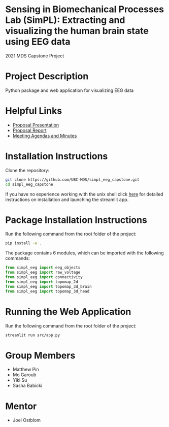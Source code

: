 # Sensing in Biomechanical Processes Lab (SimPL): Extracting and visualizing the human brain state using EEG data 
2021 MDS Capstone Project

# Project Description
Python package and web application for visualizing EEG data

# Helpful Links
- [Proposal Presentation](https://github.com/UBC-MDS/simpl_eeg_capstone/blob/main/reports/Capstone_Proposal_Presentation.pdf)
- [Proposal Report](https://github.com/UBC-MDS/simpl_eeg_capstone/blob/main/reports/Proposal.pdf)
- [Meeting Agendas and Minutes](https://ubc-mds.github.io/simpl_eeg_capstone/)

# Installation Instructions
Clone the repository:
```bash
git clone https://github.com/UBC-MDS/simpl_eeg_capstone.git
cd simpl_eeg_capstone
```
If you have no experience working with the unix shell click [here](https://github.com/UBC-MDS/simpl_eeg_capstone/blob/main/simpl_instructions/installation.md) for detailed instructions on installation and launching the streamlit app.


# Package Installation Instructions
Run the following command from the root folder of the project:
```bash
pip install -e .
```

The package contains 6 modules, which can be imported with the following commands:
```python
from simpl_eeg import eeg_objects
from simpl_eeg import raw_voltage
from simpl_eeg import connectivity
from simpl_eeg import topomap_2d
from simpl_eeg import topomap_3d_brain
from simpl_eeg import topomap_3d_head
```

# Running the Web Application
Run the following command from the root folder of the project: 
```bash
streamlit run src/app.py
```

# Group Members
- Matthew Pin
- Mo Garoub
- Yiki Su
- Sasha Babicki

# Mentor
- Joel Ostblom
